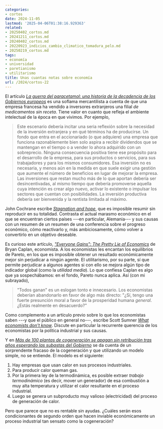 ```yaml
---
categories:
- cortos
date: 2024-11-05
lastmod: '2025-04-06T01:38:16.929363'
related:
- 20250402_cortos.md
- 20241211_cortos.md
- 20240402_cortos.md
- 20220923_indicios_cambio_climatico_tomadura_pelo.md
- 20250219_cortos.md
tags:
- economía
- universidad
- paretianismo
- utilitarismo
title: Unas cuantas notas sobre economía
url: /2024/cortos-22
---
```


El artículo [_La guerra del paracetamol: una historia de la decadencia de los Gobiernos europeos_](https://www.elconfidencial.com/economia/2024-10-18/paracetamol-sanofi-decadencia-gobiernos_3985198/) es una soflama mercantilista a cuenta de que una empresa francesa ha vendido a inversores extranjeros una filial _de medicamentos sin receta_. Tiene valor en cuanto que refleja el ambiente intelectual de la época en que vivimos. Por ejemplo,

> Este escenario debería incitar una seria reflexión sobre la necesidad de la inversión extranjera y en qué términos ha de producirse. Un fondo que entra en el accionariado (o que adquiere) una empresa que funciona razonablemente bien solo aspira a recibir dividendos que se mantengan en el tiempo o a vender lo ahora adquirido con un sobreprecio. Ninguna consecuencia positiva tiene ese propósito para el desarrollo de la empresa, para sus productos o servicios, para sus trabajadores y para los mismos consumidores. Esa inversión no es necesaria, y menos aún en la medida en que suele exigir una gestión que aumente el número de beneficios en lugar de mejorar la empresa. Las inversiones que restan mucho más de lo que aportan debería ser desincentivadas, al mismo tiempo que debería promoverse aquella cuya intención es crear algo nuevo, activar lo existente o impulsar los sectores que cuentan con posibilidades. La inversión productiva debería ser bienvenida y la rentista limitada al máximo.

John Cochrane escribe [_Stagnation and hope_](https://www.grumpy-economist.com/p/stagnation-and-hope), que es imposible resumir sin reproducir en su totalidad. Contrasta el actual marasmo económico en el que se encuentran ciertos países ---en particular, Alemania--- y sus causas con un resumen de un resumen de una conferencia sobre el progreso económico, cómo reactivarlo y, más ambiciosamente, cómo volver a convertirlo en un objetivo deseable.

Es curioso este artículo, [_"Everyone Gains": The Pretty Lie of Economics_](https://www.betonit.ai/p/everyone-gains-the-pretty-lie-of) de Bryan Caplan, economista. A los economistas les encantan los equilibrios de Pareto, en los que es imposible obtener un resultado económicamente mejor sin perjudicar a ningún agente. El utilitarismo, por su parte, sí que permite perjudicar a algunos agentes si con ello se mejora algún tipo de indicador global (como la _utilidad media_). Lo que confiesa Caplan es algo que ya sospechábamos: en el fondo, Pareto nunca aplica. Así (con mi subrayado),

> "Todos ganan" es un eslogan tonto e innecesario. Los economistas deberían abandonarlo en favor de algo más directo: "¿Sí, tengo una fuerte presunción moral a favor de la prosperidad humana _general_. ¿Estás realmente en desacuerdo?"

Como complemento a un artículo previo sobre lo que los economistas saben ---y que el público en general no---, escribe Scott Sumner [_What economists don't know_](https://scottsumner.substack.com/p/what-economists-dont-know). Discute en particular la recurrente querencia de los economistas por la política industrial y sus causas.

Y en [_Más de 100 plantas de cogeneración se apagan sin retribución tras años esperando las subastas del Gobierno_](https://www.20minutos.es/lainformacion/economia-y-finanzas/plantas-cogeneracion-apagan-sin-retribucion-anos-esperando-subastas-gobierno-5640071/) se da cuenta de un sorprendente fracaso de la cogeneración y que utilizando un modelo simple, no se entiende. El modelo es el siguiente:

1. Hay empresas que usan calor en sus procesos industriales.
1. Para producir calor queman gas.
1. Por la primera ley de la termodinámica, es posible extraer _trabajo termodinámico_ (es decir, mover un generador) de esa combustión a muy alta temperatura y utilizar el calor resultante en el proceso industrial.
1. Luego se genera un subproducto muy valioso (electricidad) del proceso de generación de calor.

Pero que parece que no es rentable sin ayudas. ¿Cuáles serán esos condicionantes de segundo orden que hacen inviable económicamente un proceso industrial tan sensato como la cogeneración?